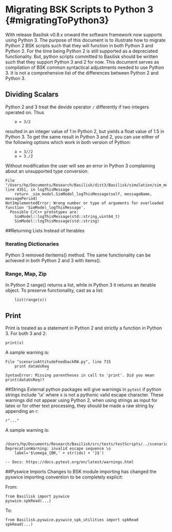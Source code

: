# Migrating BSK Scripts to Python 3 {#migratingToPython3}

With release Basilisk v0.8.x onward the software framework now supports using Python 3.  The purpose of this document is to illustrate how to migrate Python 2 BSK scripts such that they will function in both Python 3 and Python 2.  For the time being Python 2 is still supported as a depreciated functionality.  But, python scripts committed to Basilisk should be written such that they support Python 3 and 2 for now. 
This document serves as compilation of BSK common syntactical adjustments needed to use Python 3. It is not a comprehensive list of the differences between Python 2 and Python 3.



## Dividing Scalars
Python 2 and 3 treat the devide operator `/` differently if two integers operated on.  Thus
```
    a = 3/2
```
resulted in an integer value of 1 in Python 2, but yields a float value of 1.5 in Python 3.  To get the same result in Python 3 and 2, you can use either of the following options which work in both version of Python:
```
    a = 3//2
    a = 3./2 
```
Without modification the user will see an error in Python 3 complaining about an unsupported type conversion.
```
File "/Users/hp/Documents/Research/Basilisk/dist3/Basilisk/simulation/sim_model/sim_model.py", line 4351, in logThisMessage
    return _sim_model.SimModel_logThisMessage(self, messageName, messagePeriod)
NotImplementedError: Wrong number or type of arguments for overloaded function 'SimModel_logThisMessage'.
  Possible C/C++ prototypes are:
    SimModel::logThisMessage(std::string,uint64_t)
    SimModel::logThisMessage(std::string)
```

##Returning Lists Instead of Iterables 
### Iterating Dictionaries
Python 3 removed iteritems() method. The same functionality can be achieved in both Python 2 and 3 with items().

### Range, Map, Zip
In Python 2 range() returns a list, while in Python 3 it returns an iterable object. To preserve functionality, cast as a list:
```
    list(range(x))
```

## Print
Print is treated as a statement in Python 2 and strictly a function in Python 3. For both 3 and 2:
```
print(x)
```
A sample warning is:
```
File "scenarioAttitudeFeedbackRW.py", line 715
    print dataUsReq
                  ^
SyntaxError: Missing parentheses in call to 'print'. Did you mean print(dataUsReq)?
```

##Strings
External python packages will give warnings in `pytest` if python strings include '\x' where x is not a pythonic valid escape character. These warnings did not appear using Python 2, when using strings as input for latex or for other text processing, they should be made a raw string by appending an r:
```
r"..."
```
A sample warning is:
```
  /Users/hp/Documents/Research/Basilisk/src/tests/testScripts/../scenarios/scenarioAttitudeFeedbackRW.py:91: DeprecationWarning: invalid escape sequence \o
    label='$\omega_{BR,' + str(idx) + '}$')

-- Docs: https://docs.pytest.org/en/latest/warnings.html
```


##Pyswice Imports
Changes to BSK module importing has changed the pyswice importing convention to be completely explicit: 

From:
```
from Basilisk import pyswice
pyswice.spkRead(...)
```
To:
```
from Basilisk.pyswice.pyswice_spk_utilities import spkRead
spkRead(...)
```

